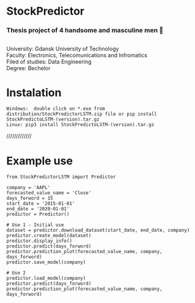 # StockPredictor
  
### Thesis project of 4 handsome and masculine men :muscle:  
##
University: Gdansk University of Technology  
Faculty: Electronics, Telecomunications and Infromatics  
Filed of studies: Data Engineering  
Degree: Bechelor
  
<!---
Installable package and manual are in *.zip file under 'StockPredictorLSTM/distribution' directory.
#### Package creation tutorials:
    1. https://betterscientificsoftware.github.io/python-for-hpc/tutorials/python-pypi-packaging/
    2. https://pythonhosted.org/an_example_pypi_project/setuptools.html
    3. https://packaging.python.org/guides/distributing-packages-using-setuptools/
--->
  
# Instalation

```
Windows:  double click on *.exe from distribution/StockPredictorLSTM.zip file or pip install StockPredictoLSTM-(version).tar.gz
Linux: pip3 install StockPredictoLSTM-(version).tar.gz
```
/////////////
# Example use 

```
from StockPredictorLSTM import Predictor

company = 'AAPL'
forecasted_value_name = 'Close'
days_forword = 15
start_date = '2015-01-01'
end_date = '2020-01-01'
predictor = Predictor()

# Use 1 - Initial use
dataset = predictor.download_dataset(start_date, end_date, company)
predictor.create_model(dataset)
predictor.display_info()
predictor.predict(days_forword)
predictor.prediction_plot(forecasted_value_name, company, days_forword)
predictor.save_model(company)

# Use 2
predictor.load_model(company)
predictor.predict(days_forword)
predictor.prediction_plot(forecasted_value_name, company, days_forword)

```
<!---
# Credits

Creators:
> Witold Bazela  
> Patryk Dunajewski  
> Marcin Hebdzyński  
> Kamil Rutkowski
--->
